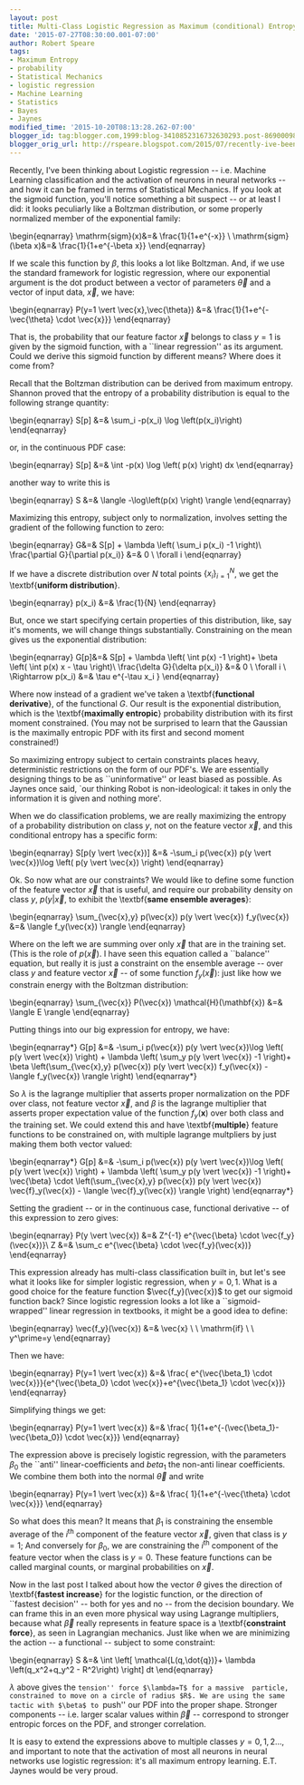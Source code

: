 ```yaml
---
layout: post
title: Multi-Class Logistic Regression as Maximum (conditional) Entropy
date: '2015-07-27T08:30:00.001-07:00'
author: Robert Speare
tags:
- Maximum Entropy
- probability
- Statistical Mechanics
- logistic regression
- Machine Learning
- Statistics
- Bayes
- Jaynes
modified_time: '2015-10-20T08:13:28.262-07:00'
blogger_id: tag:blogger.com,1999:blog-3410852316732630293.post-8690009860928412580
blogger_orig_url: http://rspeare.blogspot.com/2015/07/recently-ive-been-thinking-about.html
---
```


<div dir="ltr" style="text-align: left;" trbidi="on">Recently, I've been 
thinking about Logistic regression -- i.e. Machine Learning classification and 
the activation of neurons in neural networks -- and how it can be framed in 
terms of Statistical Mechanics. If you look at the sigmoid function, you'll 
notice something a bit suspect -- or at least I did: it looks peculiarly like 
a Boltzman distribution, or some properly normalized member of the exponential 
family: 

\begin{eqnarray} 
\mathrm{sigm}(x)&amp;=&amp; \frac{1}{1+e^{-x}} \\ 
\mathrm{sigm}(\beta x)&amp;=&amp; \frac{1}{1+e^{-\beta x}} 
\end{eqnarray} 

If we scale this function by $\beta$, this looks a lot like Boltzman. And, if 
we use the standard framework for logistic regression, where our exponential 
argument is the dot product between a vector of parameters $\vec{\theta}$ and 
a vector of input data, $\vec{x}$, we have: 

\begin{eqnarray} 
P(y=1 \vert \vec{x},\vec{\theta}) &amp;=&amp;  \frac{1}{1+e^{-\vec{\theta} 
\cdot \vec{x}}} 
\end{eqnarray} 

That is, the probability that our feature factor $\vec{x}$ belongs to class 
$y=1$ is given by the sigmoid function, with a ``linear regression'' as its 
argument. Could we derive this sigmoid function by different means? Where does 
it come from? 

Recall that the Boltzman distribution can be derived from maximum entropy. 
Shannon proved that the entropy of a probability distribution is equal to the 
following strange quantity: 

\begin{eqnarray} 
S[p] &amp;=&amp; \sum_i -p(x_i) \log \left(p(x_i)\right) 
\end{eqnarray} 

or, in the continuous PDF case: 

\begin{eqnarray} 
S[p] &amp;=&amp; \int -p(x) \log \left( p(x) \right) dx 
\end{eqnarray} 

another way to write this is 

\begin{eqnarray} 
S &amp;=&amp; \langle -\log\left(p(x) \right) \rangle 
\end{eqnarray} 

Maximizing this entropy, subject only to normalization, involves setting the 
gradient of the following function to zero: 

\begin{eqnarray} 
 G&amp;=&amp; S[p] + \lambda \left( \sum_i p(x_i) -1 \right)\\ 
 \frac{\partial G}{\partial p(x_i)} &amp;=&amp; 0 \ \forall i 
\end{eqnarray} 

If we have a discrete distribution over $N$ total points $\lbrace x_i 
\rbrace_{i=1}^N$, we get the \textbf{**uniform distribution**}. 

\begin{eqnarray} 
p(x_i) &amp;=&amp; \frac{1}{N} 
\end{eqnarray} 

But, once we start specifying certain properties of this distribution, like, 
say it's moments, we will change things substantially. Constraining on the 
mean gives us the exponential distribution: 

\begin{eqnarray} 
G[p]&amp;=&amp; S[p] + \lambda \left( \int p(x) -1 \right)+ \beta \left( \int 
p(x) x - \tau \right)\\ 
 \frac{\delta G}{\delta p(x_i)} &amp;=&amp; 0 \ \forall i \\ 
 \Rightarrow p(x_i) &amp;=&amp; \tau e^{-\tau x_i } 
\end{eqnarray} 

Where now instead of a gradient we've taken a \textbf{**functional 
derivative**}, of the functional $G$. Our result is the exponential 
distribution, which is the \textbf{**maximally entropic**} probability 
distribution with its first moment constrained. (You may not be surprised to 
learn that the Gaussian is the maximally entropic PDF with its first and 
second moment constrained!) 

So maximizing entropy subject to certain constraints places heavy, 
deterministic restrictions on the form of our PDF's. We are essentially 
designing things to be as ``uninformative'' or least biased as possible. As 
Jaynes once said, `our thinking Robot is non-ideological: it takes in only the 
information it is given and nothing more'. 

When we do classification problems, we are really maximizing the entropy of a 
probability distribution on class $y$, not on the feature vector $\vec{x}$, 
and this conditional entropy has a specific form: 

\begin{eqnarray} 
S[p(y \vert \vec{x})] &amp;=&amp; -\sum_i p(\vec{x}) p(y \vert \vec{x})\log 
\left( p(y \vert \vec{x}) \right) 
\end{eqnarray} 

Ok. So now what are our constraints? We would like to define some function of 
the feature vector $\vec{x}$ that is useful, and require our probability 
density on class $y$, $p(y \vert \vec{x}$, to exhibit the \textbf{**same 
ensemble averages**}: 

\begin{eqnarray} 
\sum_{\vec{x},y} p(\vec{x}) p(y \vert \vec{x}) f_y(\vec{x}) &amp;=&amp; 
\langle f_y(\vec{x}) \rangle 
\end{eqnarray} 

Where on the left we are summing over only $\vec{x}$ that are in the training 
set. (This is the role of $p(\vec{x})$. I have seen this equation called a 
``balance'' equation, but really it is just a constraint on the ensemble 
average -- over class $y$ and feature vector $\vec{x}$ -- of some function 
$f_y(\vec{x})$: just like how we constrain energy with the Boltzman 
distribution: 

\begin{eqnarray} 
\sum_{\vec{x}} P(\vec{x}) \mathcal{H}(\mathbf{x}) &amp;=&amp; \langle E 
\rangle 
\end{eqnarray} 

Putting things into our big expression for entropy, we have: 

\begin{eqnarray*} 
G[p] &amp;=&amp; -\sum_i p(\vec{x}) p(y \vert \vec{x})\log \left( p(y \vert 
\vec{x}) \right) + \lambda \left( \sum_y p(y \vert \vec{x}) -1 \right)+ \beta 
\left(\sum_{\vec{x},y} p(\vec{x}) p(y \vert \vec{x}) f_y(\vec{x}) - \langle 
f_y(\vec{x}) \rangle \right) 
\end{eqnarray*} 

So $\lambda$ is the lagrange multiplier that asserts proper normalization on 
the PDF over class, not feature vector $\vec{x}$, and $\beta$ is the lagrange 
multiplier that asserts proper expectation value of the function 
$f_y(\mathbf{x})$ over both class and the training set. We could extend this 
and have \textbf{**multiple**} feature functions to be constrained on, with 
multiple lagrange multpliers by just making them both vector valued: 

\begin{eqnarray*} 
G[p] &amp;=&amp; -\sum_i p(\vec{x}) p(y \vert \vec{x})\log \left( p(y \vert 
\vec{x}) \right) + \lambda \left( \sum_y p(y \vert \vec{x}) -1 \right)+ 
\vec{\beta} \cdot \left(\sum_{\vec{x},y} p(\vec{x}) p(y \vert \vec{x}) 
\vec{f}_y(\vec{x}) - \langle \vec{f}_y(\vec{x}) \rangle \right) 
\end{eqnarray*} 

Setting the gradient -- or in the continuous case, functional derivative -- of 
this expression to zero gives: 

\begin{eqnarray} 
P(y \vert \vec{x}) &amp;=&amp; Z^{-1} e^{\vec{\beta} \cdot 
\vec{f_y}(\vec{x})}\\ 
Z &amp;=&amp; \sum_c e^{\vec{\beta} \cdot \vec{f_y}(\vec{x})} 
\end{eqnarray} 

This expression already has multi-class classification built in, but let's see 
what it looks like for simpler logistic regression, when $y=0,1$. What is a 
good choice for the feature function $\vec{f_y}(\vec{x})$ to get our sigmoid 
function back? Since logistic regression looks a lot like a 
``sigmoid-wrapped'' linear regression in textbooks, it might be a good idea to 
define: 

\begin{eqnarray} 
\vec{f_y}(\vec{x}) &amp;=&amp; \vec{x} \ \ \mathrm{if} \ \ y^\prime=y 
\end{eqnarray} 

Then we have: 

\begin{eqnarray} 
P(y=1 \vert \vec{x}) &amp;=&amp; \frac{ e^{\vec{\beta_1} \cdot 
\vec{x}}}{e^{\vec{\beta_0} \cdot \vec{x}}+e^{\vec{\beta_1} \cdot \vec{x}}} 
\end{eqnarray} 

Simplifying things we get: 

\begin{eqnarray} 
P(y=1 \vert \vec{x}) &amp;=&amp; \frac{ 1}{1+e^{-(\vec{\beta_1}-\vec{\beta_0}) 
\cdot \vec{x}}} 
\end{eqnarray} 

The expression above is precisely logistic regression, with the parameters 
$\beta_0$ the ``anti'' linear-coefficients and $beta_1$ the non-anti linear 
coefficients. We combine them both into the normal $\vec{\theta}$ and write 

\begin{eqnarray} 
P(y=1 \vert \vec{x}) &amp;=&amp; \frac{ 1}{1+e^{-\vec{\theta} \cdot \vec{x}}} 
\end{eqnarray} 

So what does this mean? It means that $\beta_1$ is constraining the ensemble 
average of the $i^\mathrm{th}$ component of the feature vector $\vec{x}$, 
given that class is $y=1$;  And conversely for $\beta_0$, we are constraining 
the $i^\mathrm{th}$ component of the feature vector when the class is $y=0$. 
These feature functions can be called marginal counts, or marginal 
probabilities on $\vec{x}$. 

Now in the last post I talked about how the vector $\theta$ gives the 
direction of \textbf{**fastest increase**} for the logistic function, or the 
direction of ``fastest decision'' -- both for yes and no -- from the decision 
boundary. We can frame this in an even more physical way using Lagrange 
multipliers, because what $\vec{\beta}$ really represents in feature space is 
a \textbf{**constraint force**}, as seen in Lagrangian mechanics. Just like 
when we are minimizing the action -- a functional -- subject to some 
constraint: 

\begin{eqnarray} 
S &amp;=&amp; \int \left[ \mathcal{L(q,\dot{q})}+ \lambda \left(q_x^2+q_y^2 - 
R^2\right)  \right] dt 
\end{eqnarray} 

$\lambda$ above gives the ``tension'' force $\lambda=T$ for a massive 
particle, constrained to move on a circle of radius $R$. We are using the same 
tactic with $\beta$ to ``push'' our PDF into the proper shape. Stronger 
components -- i.e. larger scalar values within $\vec{\beta}$ -- correspond to 
stronger entropic forces on the PDF, and stronger correlation. 

It is easy to extend the expressions above to multiple classes $y=0,1,2 
\dots$, and important to note that the activation of most all neurons in 
neural networks use logistic regression: it's all maximum entropy learning. 
E.T. Jaynes would be very proud. 
